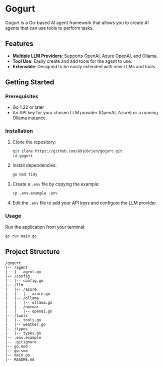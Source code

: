 # Gogurt

Gogurt is a Go-based AI agent framework that allows you to create AI agents that can use tools to perform tasks.

## Features

- **Multiple LLM Providers**: Supports OpenAI, Azure OpenAI, and Ollama.
- **Tool Use**: Easily create and add tools for the agent to use.
- **Extensible**: Designed to be easily extended with new LLMs and tools.

## Getting Started

### Prerequisites

- Go 1.22 or later
- An API key for your chosen LLM provider (OpenAI, Azure) or a running Ollama instance.

### Installation

1.  Clone the repository:

    ```bash
    git clone https://github.com/89jobrien/gogurt.git
    cd gogurt
    ```

2.  Install dependencies:

    ```bash
    go mod tidy
    ```

3.  Create a `.env` file by copying the example:

    ```bash
    cp .env.example .env
    ```

4.  Edit the `.env` file to add your API keys and configure the LLM provider.

### Usage

Run the application from your terminal:

```bash
go run main.go
```

## Project Structure

```ascii
/gogurt
|-- /agent
|   |-- agent.go
|-- /config
|   |-- config.go
|-- /llm
|   |-- /azure
|   |   |-- azure.go
|   |-- /ollama
|   |   |-- ollama.go
|   |-- /openai
|   |   |-- openai.go
|-- /tools
|   |-- tools.go
|   |-- weather.go
|-- /types
|   |-- types.go
|-- .env.example
|-- .gitignore
|-- go.mod
|-- go.sum
|-- main.go
|-- README.md
```
